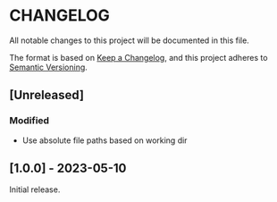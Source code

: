 # CHANGELOG

All notable changes to this project will be documented in this file.

The format is based on [Keep a Changelog][1],
and this project adheres to [Semantic Versioning][2].

## [Unreleased]

### Modified

- Use absolute file paths based on working dir



## [1.0.0] - 2023-05-10

Initial release.  


[1]: <https://keepachangelog.com/en/1.0.0/>
[2]: <https://semver.org>